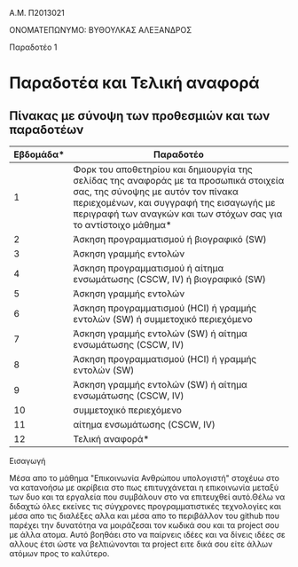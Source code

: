 Α.Μ. Π2013021

ΟΝΟΜΑΤΕΠΩΝΥΜΟ: ΒΥΘΟΥΛΚΑΣ ΑΛΕΞΑΝΔΡΟΣ

Παραδοτέο 1 

# Παραδοτέα και Τελική αναφορά
## Πίνακας με σύνοψη των προθεσμιών και των παραδοτέων
| Εβδομάδα* | Παραδοτέο |
| --- | --- |
| 1 | Φορκ του αποθετηρίου και δημιουργία της σελίδας της αναφοράς με τα προσωπικά στοιχεία σας, της σύνοψης με αυτόν τον πίνακα περιεχομένων, και συγγραφή της εισαγωγής με περιγραφή των αναγκών και των στόχων σας για το αντίστοιχο μάθημα* |
| 2 | Άσκηση προγραμματισμού ή βιογραφικό  (SW) |
| 3 | Άσκηση γραμμής εντολών |
| 4 | Άσκηση προγραμματισμού ή αίτημα ενσωμάτωσης (CSCW, IV) ή βιογραφικό  (SW) |
| 5 | Άσκηση γραμμής εντολών |
| 6 | Άσκηση προγραμματισμού (HCI) ή γραμμής εντολών (SW) ή συμμετοχικό περιεχόμενο |
| 7 | Άσκηση γραμμής εντολών (SW) ή αίτημα ενσωμάτωσης (CSCW, IV) |
| 8 | Άσκηση προγραμματισμού (HCI) ή γραμμής εντολών (SW) |
| 9 | Άσκηση γραμμής εντολών (SW) ή αίτημα ενσωμάτωσης (CSCW, IV) |
| 10 | συμμετοχικό περιεχόμενο |
| 11 | αίτημα ενσωμάτωσης (CSCW, IV) |
| 12 | Τελική αναφορά* |

Εισαγωγή

Μέσα απο το μάθημα "Επικοινωνία Ανθρώπου υπολογιστή" στοχέυω στο να κατανοήσω με ακρίβεια στο πως επιτυγχάνεται η επικοινωνία μεταξύ των δυο και τα εργαλεία που συμβάλουν στο να επιτευχθεί αυτό.Θέλω να διδαχτώ όλες εκείνες τις σύγχρονες προγραμματιστικές τεχνολογίες και μέσα απο τις διαλέξες αλλα και μέσα απο το περιβάλλον του github που παρέχει την δυνατότηα να μοιράζεσαι τον κωδικά σου και τα project σου με άλλα ατομα. Αυτό βοηθάει στο να παίρνεις ιδέες και να δίνεις ιδέες σε αλλους έτσι ώστε να βελτιώνονται τα project ειτε δικά σου είτε άλλων ατόμων προς το καλύτερο.
